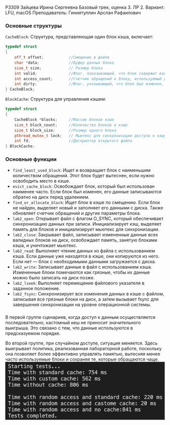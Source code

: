 P3309 Зайцева Ирина Сергеевна
Базовый трек, оценка 3. ЛР 2.
Вариант:  LFU, macOS
Преподаватель: Гиниятуллин Арслан Рафаилович


### Основные структуры
`CacheBlock`: Структура, представляющая один блок кэша, включает:
```c++
typedef struct
{
    off_t offset;           //Смещение в файле
    char *data;             //Буфер данных блока
    size_t size;            // Размер блока
    int valid;              //Флаг, показывающий, что блок содержит валидные данные
    int access_count;       //Счетчик обращений к блоку, используемый для алгоритма вытеснения LFU
    int dirty;              //Флаг, указывающий, что блок был изменен, но изменения не записаны на диск.
} CacheBlock;
```
`BlockCache`: Структура для управления кэшем:
```c++
typedef struct
{
    CacheBlock *blocks;     //Массив блоков кэша
    size_t block_count;     //Количество блоков в кэше
    size_t block_size;      //Размер одного блока
    pthread_mutex_t lock;   // Мьютекс для синхронизации доступа к кэшу
    int fd;                 //Дескриптор открытого файла
} BlockCache;
```
### Основные функции
- `find_least_used_block`:
Ищет и возвращает блок с наименьшим количеством обращений. Этот блок будет вытеснен, если нужно освободить место в кэше.
- `evict_cache_block`:
Освобождает блок, который был использован наименее часто. Если блок был изменен, его данные записываются обратно на диск перед удалением.
- `find_or_allocate_block`:
Ищет блок в кэше по смещению. Если блок не найден, выделяет новый и заполняет его данными с диска. Также обновляет счетчик обращений и другие параметры блока.
- `lab2_open`:
Открывает файл с флагом O_SYNC, который обеспечивает синхронизацию данных при записи. Инициализирует кэш, выделяет память для блоков и инициализирует мьютекс для синхронизации.
- `lab2_close`:
Закрывает файл, записывает измененные данные всех валидных блоков на диск, освобождает память, занятую блоками кэша, и уничтожает мьютекс.
- `lab2_read`:
Выполняет чтение данных из файла с использованием кэша. Если данные уже находятся в кэше, они копируются из него. Если нет — блок с необходимыми данными загружается с диска.
- `lab2_write`:
Записывает данные в файл с использованием кэша. Измененные блоки помечаются как грязные, чтобы их данные можно было записать на диск позже.
- `lab2_lseek`:
Выполняет перемещение файлового указателя в заданное положение.
- `lab2_fsync`:
Синхронизирует все изменения данных в кэше с файлом, записывая все грязные блоки на диск, а затем вызывает fsync для завершения синхронизации на уровне операционной системы.





### 

В первой группе сценариев, когда доступ к данным осуществляется последовательно, кастомный кеш не приносит значительного выигрыша. Это связано с тем, что данные используются в предсказуемом порядке.

Во второй группе, при случайном доступе, ситуация меняется. Здесь выигрывает политика, реализованная лабораторной работе, поскольку она позволяет более эффективно управлять памятью, вытесняя менее часто используемые блоки и сохраняя те, которые обращаются чаще.
 ![alt text](image-1.png)

